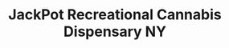 ---
title: "JackPot Recreational Cannabis Dispensary NY"
url: /fort-covington/jackpot-recreational-cannabis-dispensary-ny/
shop: cannabis
---